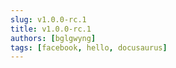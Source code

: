 ```yaml
---
slug: v1.0.0-rc.1
title: v1.0.0-rc.1
authors: [bglgwyng]
tags: [facebook, hello, docusaurus]
---
```


